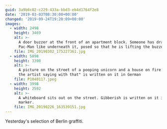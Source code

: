 ```yaml
---
guid: 3a9b6c02-c229-433a-bbd3-eb4d1764f2e8
date: '2019-03-03T08:30:00+00:00'
changed: '2019-09-24T19:20:09+00:00'
images:
  - width: 2498
    height: 3469
    alt: >-
      A door buzzer at the front of an apartment block. Someone has drawn a
      Pac-Man like underneath it, posed so that he is lifting the buzzer.
    file: IMG_20190302_175227361.jpg
  - width: 5098
    height: 3398
    alt: >-
      A picture on the street of a pooping unicorn and a house on fire. "What is
      the artist saying with that" is written on it in German
    file: P1040117.jpeg
  - width: 3998
    height: 2592
    alt: >-
      A whiteboard sits out on the street. Gibberish is written on it in black
      marker.
    file: IMG_20190226_163539151.jpg
---
```


Yesterday's selection of Berlin graffiti. 
